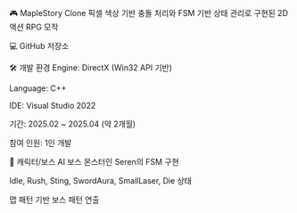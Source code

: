 🎮 MapleStory Clone
픽셀 색상 기반 충돌 처리와 FSM 기반 상태 관리로 구현된 2D 액션 RPG 모작


💻 GitHub 저장소

🛠️ 개발 환경
Engine: DirectX (Win32 API 기반)

Language: C++

IDE: Visual Studio 2022

기간: 2025.02 ~ 2025.04 (약 2개월)

참여 인원: 1인 개발


🧠 캐릭터/보스 AI
보스 몬스터인 Seren의 FSM 구현

Idle, Rush, Sting, SwordAura, SmallLaser, Die 상태

맵 패턴 기반 보스 패턴 연출

